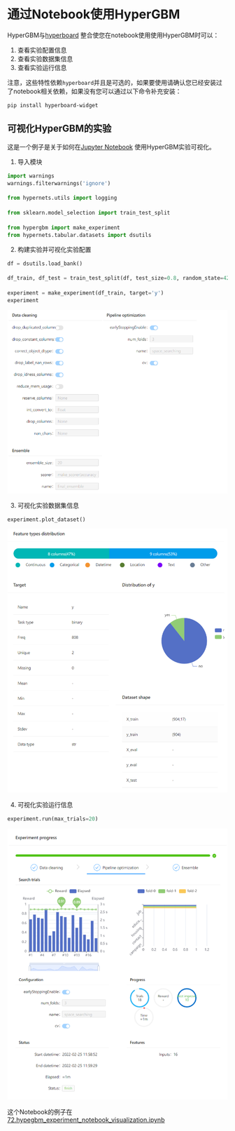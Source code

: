# 通过Notebook使用HyperGBM

HyperGBM与[hyperboard](https://github.com/DataCanvasIO/HyperBoard/tree/main/hyperboard) 整合使您在notebook使用使用HyperGBM时可以：
1. 查看实验配置信息
2. 查看实验数据集信息
3. 查看实验运行信息

注意，这些特性依赖`hyperboard`并且是可选的，如果要使用请确认您已经安装过了notebook相关依赖，如果没有您可以通过以下命令补充安装：

```
pip install hyperboard-widget
```

## 可视化HyperGBM的实验

这是一个例子是关于如何在[Jupyter Notebook](https://jupyter.org/) 使用HyperGBM实验可视化。
1. 导入模块
```python
import warnings
warnings.filterwarnings('ignore')

from hypernets.utils import logging

from sklearn.model_selection import train_test_split

from hypergbm import make_experiment
from hypernets.tabular.datasets import dsutils
```


2. 构建实验并可视化实验配置

```python
df = dsutils.load_bank()

df_train, df_test = train_test_split(df, test_size=0.8, random_state=42)

experiment = make_experiment(df_train, target='y')
experiment
```

![](images/hypergbm_experiment_config.png)


3. 可视化实验数据集信息

```python
experiment.plot_dataset()
```

![](images/hypergbm_experiment_dataset.png)

4. 可视化实验运行信息
```python
experiment.run(max_trials=20)
```

![](images/hypergbm_experiment_process.png)

这个Notebook的例子在[72.hypegbm_experiment_notebook_visualization.ipynb](../../../hypergbm/examples/72.hypegbm_experiment_notebook_visualization.ipynb)
